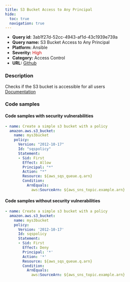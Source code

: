 ```yaml
---
title: S3 Bucket Access to Any Principal
hide:
  toc: true
  navigation: true
---
```


<style>
  .highlight .hll {
    background-color: #ff171742;
  }
  .md-content {
    max-width: 1100px;
    margin: 0 auto;
  }
</style>

-   **Query id:** 3ab1f27d-52cc-4943-af1d-43c1939e739a
-   **Query name:** S3 Bucket Access to Any Principal
-   **Platform:** Ansible
-   **Severity:** <span style="color:#C00">High</span>
-   **Category:** Access Control
-   **URL:** [Github](https://github.com/Checkmarx/kics/tree/master/assets/queries/ansible/aws/s3_bucket_access_to_any_principal)

### Description
Checks if the S3 bucket is accessible for all users<br>
[Documentation](https://docs.ansible.com/ansible/latest/collections/amazon/aws/s3_bucket_module.html#ansible-collections-amazon-aws-s3-bucket-module)

### Code samples
#### Code samples with security vulnerabilities
```yaml title="Postitive test num. 1 - yaml file" hl_lines="4"
- name: Create a simple s3 bucket with a policy
  amazon.aws.s3_bucket:
    name: mys3bucket
    policy:
      Version: "2012-10-17"
      Id: "sqspolicy"
      Statement:
      - Sid: First
        Effect: Allow
        Principal: "*"
        Action: "*"
        Resource: ${aws_sqs_queue.q.arn}
        Condition:
          ArnEquals:
            aws:SourceArn: ${aws_sns_topic.example.arn}

```


#### Code samples without security vulnerabilities
```yaml title="Negative test num. 1 - yaml file"
- name: Create a simple s3 bucket with a policy
  amazon.aws.s3_bucket:
    name: mys3bucket
    policy:
      Version: '2012-10-17'
      Id: sqspolicy
      Statement:
      - Sid: First
        Effect: Deny
        Principal: '*'
        Action: '*'
        Resource: ${aws_sqs_queue.q.arn}
        Condition:
          ArnEquals:
            aws:SourceArn: ${aws_sns_topic.example.arn}

```
